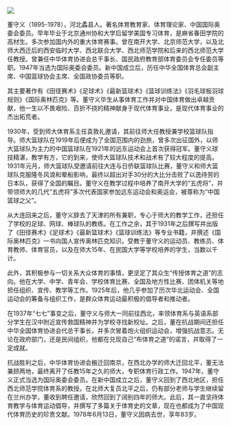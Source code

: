 ![](https://s2.loli.net/2022/08/31/6DJ7XdHG9tmPVze.png)

董守义（1895-1978），河北蟊县人。著名体育教育家、体育理论家、中国国际奥委会委员。早年毕业于北京通州协和大学后留学美国专习体育，是麻省春田学院的高材生。多次参加国内外的重大体育赛事。曾在南开大学、北京师范大学，以及北师大西迁后的西安临时大学、西北联合大学、西北师范学院和后来的西北师范大学任教授。曾兼任中华体育协进会总干事长、国民政府教育部体育委员会专任委员等职。1947年当选为国际奥委会委员。新中国成立后，历任中华全国体育总会副主席、中国篮球协会主席、全国政协委员等职。

其主要著作有《田径赛术》《足球术》《最新篮球术》《篮球训练法》《羽毛球板羽球规则》《国际奥林匹克》等。董守义毕生从事体育工作并对中国体育做出卓越贡献，他一生以不畏艰险、百折不挠的精神献身于现代体育事业，是现代体育事业的杰出拓荒者。

1930年，受到师大体育系主任袁敦礼邀请，其前往师大任教授兼学校篮球队指导。师大篮球队在1919年后便成为了全国范围内的劲旅，曾多次出征国外，以师大篮球队为主力的中国篮球队在1921年的远东运动会上首次获得冠军。董守义球技精湛，教学有方，它的到来，使师大篮球队技术和战术有了较大程度的提高。1931年元月，师大篮球队受邀请前往大连与日侨联篮球队比赛，董守义和师大篮球队克服隆冬风浪和晕船影响，最终以超出对手30分的大比分击败了以逸待劳的日本队，获得了全国的瞩目。董守义在教学过程中培养了南开大学的“五虎将”，并带领师大的几代“五虎将”多次代表国家参加远东运动会和奥运会，被尊称为“中国篮球之父”。

从大连回来之后，董守义辞去了天津的所有兼职，专心于师大的教学工作，还担任了学校的足球、网球、棒球队的教练。在工作之余，其于1931年之后撰写并出版了《田径赛术》《足球术》《最新篮球术》《篮球训练法》等专业书籍，并撰述《国际奥林匹克》一书向国人宣传奥林匹克知识。受教于董守义的运动员、教练员、体育教师、体育官员，以及在师大15年、在民国大学等学校培养的学生，当数以千计。

此外，其积极参与一切关系大众体育的事情，更坚定了其众生“传授体育之道”的志向。他在大学、中学、青年会、学校体育比赛、全国及地方性比赛、团体机关等地担任组织、宣传、教学等工作。1925年后，他几乎参加了历次华北运动会、全国运动会的筹备与组织工作，是群众体育运动最积极的倡导者和推动者。

在1937年“七七”事变之后，董守义与师大一同前往西北，率领体育系与英语系部分学生在汉中附近宣传救国精神并为学校寻找新校址。之后，董在抗战期间还担任中华全国体育协进会代总干事长，并多次冒着炮火组织运动会，增强抗战意志。无论在政府部门，还是民间组织，他都在兑现自己“布体育之道”的诺言，并取得了一定成就。

抗战胜利之后，中华体育协进会搬迁回南京，在西北办学的师大迁回北平，董无法兼顾两地，最终离开了任教15年之久的师大，专职体育行政工作。1947年，董守义正式当选为国际奥委会委员。在新中国成立之后，董守义回到了西北地区，担任西北师范学院体育系的教授。在北师大复员北平之后，仍有部分老师与学生继续留在兰州办学，董收到聘任邀请，欣然回到了阔别四年的师大。此后，其一直坚持体育教学与体育运动倡导，并撰写了多篇关于体育史的文章，现在也都成为了中国现代体育历史的珍贵文献。1978年6月13日，董守义因病去世，享年83岁。